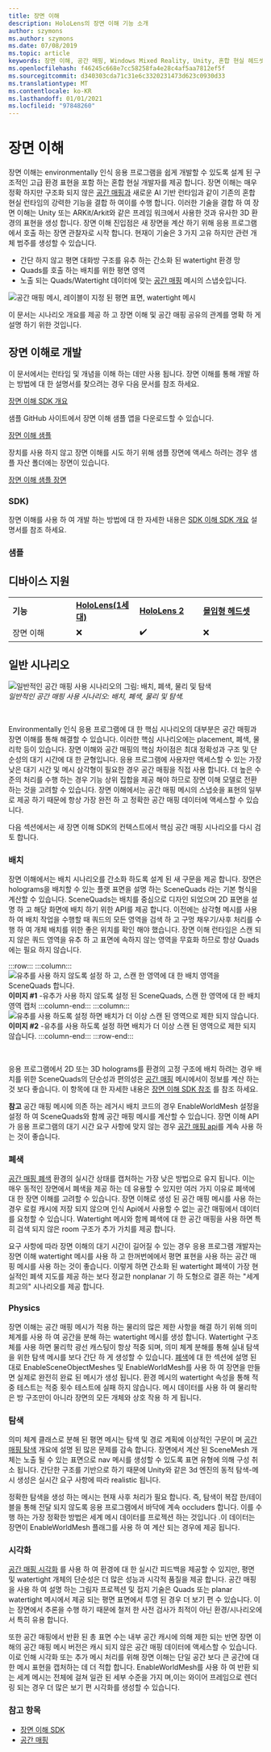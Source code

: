 ```yaml
---
title: 장면 이해
description: HoloLens의 장면 이해 기능 소개
author: szymons
ms.author: szymons
ms.date: 07/08/2019
ms.topic: article
keywords: 장면 이해, 공간 매핑, Windows Mixed Reality, Unity, 혼합 현실 헤드셋, windows mixed reality 헤드셋, 가상 현실 헤드셋, HoloLens, 폐색, SDK
ms.openlocfilehash: f46245c668e7cc58258fa4e28c4af5aa7812ef5f
ms.sourcegitcommit: d340303cda71c31e6c3320231473d623c0930d33
ms.translationtype: MT
ms.contentlocale: ko-KR
ms.lasthandoff: 01/01/2021
ms.locfileid: "97848260"
---
```

# <a name="scene-understanding"></a>장면 이해

장면 이해는 environmentally 인식 응용 프로그램을 쉽게 개발할 수 있도록 설계 된 구조적인 고급 환경 표현을 포함 하는 혼합 현실 개발자를 제공 합니다. 장면 이해는 매우 정확 하지만 구조화 되지 않은 [공간 매핑과](spatial-mapping.md) 새로운 AI 기반 런타임과 같이 기존의 혼합 현실 런타임의 강력한 기능을 결합 하 여이를 수행 합니다. 이러한 기술을 결합 하 여 장면 이해는 Unity 또는 ARKit/Arkit와 같은 프레임 워크에서 사용한 것과 유사한 3D 환경의 표현을 생성 합니다. 장면 이해 진입점은 새 장면을 계산 하기 위해 응용 프로그램에서 호출 하는 장면 관찰자로 시작 합니다. 현재이 기술은 3 가지 고유 하지만 관련 개체 범주를 생성할 수 있습니다. 

* 간단 하지 않고 평면 대화방 구조를 유추 하는 간소화 된 watertight 환경 망
* Quads를 호출 하는 배치를 위한 평면 영역
* 노출 되는 Quads/Watertight 데이터에 맞는 [공간 매핑](spatial-mapping.md) 메시의 스냅숏입니다.

![공간 매핑 메시, 레이블이 지정 된 평면 표면, watertight 메시](images/SUScenarios.png)

이 문서는 시나리오 개요를 제공 하 고 장면 이해 및 공간 매핑 공유의 관계를 명확 하 게 설명 하기 위한 것입니다.

## <a name="developing-with-scene-understanding"></a>장면 이해로 개발

이 문서에서는 런타임 및 개념을 이해 하는 데만 사용 됩니다. 장면 이해를 통해 개발 하는 방법에 대 한 설명서를 찾으려는 경우 다음 문서를 참조 하세요.

[장면 이해 SDK 개요](../develop/platform-capabilities-and-apis/scene-understanding-SDK.md)

샘플 GitHub 사이트에서 장면 이해 샘플 앱을 다운로드할 수 있습니다.

[장면 이해 샘플](https://github.com/microsoft/MixedReality-SceneUnderstanding-Samples)

장치를 사용 하지 않고 장면 이해를 시도 하기 위해 샘플 장면에 액세스 하려는 경우 샘플 자산 폴더에는 장면이 있습니다.

[장면 이해 샘플 장면](https://github.com/sceneunderstanding-microsoft/unitysample/tree/master/Assets/Resources/SerializedScenesForPCPath)

### <a name="sdk"></a>SDK)

장면 이해를 사용 하 여 개발 하는 방법에 대 한 자세한 내용은 [SDK 이해 SDK 개요](../develop/platform-capabilities-and-apis/scene-understanding-SDK.md) 설명서를 참조 하세요.

### <a name="sample"></a>샘플

## <a name="device-support"></a>디바이스 지원

<table>
    <colgroup>
    <col width="25%" />
    <col width="25%" />
    <col width="25%" />
    <col width="25%" />
    </colgroup>
    <tr>
        <td><strong>기능</strong></td>
        <td><a href="../hololens-hardware-details.md"><strong>HoloLens(1세대)</strong></a></td>
        <td><a href="https://docs.microsoft.com/hololens/hololens2-hardware"><strong>HoloLens 2</strong></td>
        <td><a href="../discover/immersive-headset-hardware-details.md"><strong>몰입형 헤드셋</strong></a></td>
    </tr>
     <tr>
        <td>장면 이해</td>
        <td>❌</td>
        <td>✔️</td>
        <td>❌</td>
    </tr>
</table>

## <a name="common-usage-scenarios"></a>일반 시나리오

![일반적인 공간 매핑 사용 시나리오의 그림: 배치, 폐색, 물리 및 탐색](images/sm-concepts-1000px.png)<br>
*일반적인 공간 매핑 사용 시나리오: 배치, 폐색, 물리 및 탐색.*

<br>

Environmentally 인식 응용 프로그램에 대 한 핵심 시나리오의 대부분은 공간 매핑과 장면 이해를 통해 해결할 수 있습니다. 이러한 핵심 시나리오에는 placement, 폐색, 물리학 등이 있습니다. 장면 이해와 공간 매핑의 핵심 차이점은 최대 정확성과 구조 및 단순성의 대기 시간에 대 한 균형입니다. 응용 프로그램에 사용자만 액세스할 수 있는 가장 낮은 대기 시간 및 메시 삼각형이 필요한 경우 공간 매핑을 직접 사용 합니다. 더 높은 수준의 처리를 수행 하는 경우 기능 상위 집합을 제공 해야 하므로 장면 이해 모델로 전환 하는 것을 고려할 수 있습니다. 장면 이해에서는 공간 매핑 메시의 스냅숏을 표현의 일부로 제공 하기 때문에 항상 가장 완전 하 고 정확한 공간 매핑 데이터에 액세스할 수 있습니다.

다음 섹션에서는 새 장면 이해 SDK의 컨텍스트에서 핵심 공간 매핑 시나리오를 다시 검토 합니다.

### <a name="placement"></a>배치

장면 이해에서는 배치 시나리오를 간소화 하도록 설계 된 새 구문을 제공 합니다. 장면은 holograms을 배치할 수 있는 플랫 표면을 설명 하는 SceneQuads 라는 기본 형식을 계산할 수 있습니다. SceneQuads는 배치를 중심으로 디자인 되었으며 2D 표면을 설명 하 고 해당 화면에 배치 하기 위한 API를 제공 합니다. 이전에는 삼각형 메시를 사용 하 여 배치 작업을 수행할 때 쿼드의 모든 영역을 검색 하 고 구멍 채우기/사후 처리를 수행 하 여 개체 배치를 위한 좋은 위치를 확인 해야 했습니다. 장면 이해 런타임은 스캔 되지 않은 쿼드 영역을 유추 하 고 표면에 속하지 않는 영역을 무효화 하므로 항상 Quads에는 필요 하지 않습니다.

:::row:::
    :::column:::
       ![유추를 사용 하지 않도록 설정 하 고, 스캔 한 영역에 대 한 배치 영역을 SceneQuads 합니다.](images/SUQuads.png)<br>
       **이미지 #1** -유추가 사용 하지 않도록 설정 된 SceneQuads, 스캔 한 영역에 대 한 배치 영역 캡처
    :::column-end:::
        :::column:::
       ![유추를 사용 하도록 설정 하면 배치가 더 이상 스캔 된 영역으로 제한 되지 않습니다.](images/SUWatertight.png)<br>
        **이미지 #2** -유추를 사용 하도록 설정 하면 배치가 더 이상 스캔 된 영역으로 제한 되지 않습니다.
    :::column-end:::
:::row-end:::

<br>


응용 프로그램에서 2D 또는 3D holograms를 환경의 고정 구조에 배치 하려는 경우 배치를 위한 SceneQuads의 단순성과 편의성은 [공간 매핑](spatial-mapping.md) 메시에서이 정보를 계산 하는 것 보다 좋습니다. 이 항목에 대 한 자세한 내용은 [장면 이해 SDK 참조](../develop/platform-capabilities-and-apis/scene-understanding-SDK.md) 를 참조 하세요.

**참고** 공간 매핑 메시에 의존 하는 레거시 배치 코드의 경우 EnableWorldMesh 설정을 설정 하 여 SceneQuads와 함께 공간 매핑 메시를 계산할 수 있습니다. 장면 이해 API가 응용 프로그램의 대기 시간 요구 사항에 맞지 않는 경우 [공간 매핑 api](spatial-mapping.md#placement)를 계속 사용 하는 것이 좋습니다.

### <a name="occlusion"></a>폐색

[공간 매핑 폐색](spatial-mapping.md#occlusion) 환경의 실시간 상태를 캡처하는 가장 낮은 방법으로 유지 됩니다. 이는 매우 동적인 장면에서 폐색을 제공 하는 데 유용할 수 있지만 여러 가지 이유로 폐색에 대 한 장면 이해를 고려할 수 있습니다. 장면 이해로 생성 된 공간 매핑 메시를 사용 하는 경우 로컬 캐시에 저장 되지 않으며 인식 Api에서 사용할 수 없는 공간 매핑에서 데이터를 요청할 수 있습니다. Watertight 메시와 함께 폐색에 대 한 공간 매핑을 사용 하면 특히 검색 되지 않은 room 구조가 추가 가치를 제공 합니다.

요구 사항에 따라 장면 이해의 대기 시간이 길어질 수 있는 경우 응용 프로그램 개발자는 장면 이해 watertight 메시를 사용 하 고 한꺼번에에서 평면 표현을 사용 하는 공간 매핑 메시를 사용 하는 것이 좋습니다. 이렇게 하면 간소화 된 watertight 폐색이 가장 현실적인 폐색 지도를 제공 하는 보다 정교한 nonplanar 기 하 도형으로 결혼 하는 "세계 최고의" 시나리오를 제공 합니다.

### <a name="physics"></a>Physics

장면 이해는 공간 매핑 메시가 적용 하는 물리의 많은 제한 사항을 해결 하기 위해 의미 체계를 사용 하 여 공간을 분해 하는 watertight 메시를 생성 합니다. Watertight 구조체를 사용 하면 물리학 광선 캐스팅이 항상 적중 되며, 의미 체계 분해를 통해 실내 탐색을 위한 탐색 메시를 보다 간단 하 게 생성할 수 있습니다. [폐색](#occlusion)에 대 한 섹션에 설명 된 대로 EnableSceneObjectMeshes 및 EnableWorldMesh를 사용 하 여 장면을 만들면 실제로 완전히 완료 된 메시가 생성 됩니다. 환경 메시의 watertight 속성을 통해 적중 테스트는 적중 횟수 테스트에 실패 하지 않습니다. 메시 데이터를 사용 하 여 물리학은 방 구조만이 아니라 장면의 모든 개체와 상호 작용 하 게 됩니다.

### <a name="navigation"></a>탐색

의미 체계 클래스로 분해 된 평면 메시는 탐색 및 경로 계획에 이상적인 구문이 며 [공간 매핑 탐색](spatial-mapping.md#navigation) 개요에 설명 된 많은 문제를 감속 합니다. 장면에서 계산 된 SceneMesh 개체는 노출 될 수 있는 표면으로 nav 메시를 생성할 수 있도록 표면 유형에 의해 구성 취소 됩니다. 간단한 구조를 기반으로 하기 때문에 Unity와 같은 3d 엔진의 동적 탐색-메시 생성은 실시간 요구 사항에 따라 realistic 됩니다.

정확한 탐색을 생성 하는 메시는 현재 사후 처리가 필요 합니다. 즉, 탐색이 복잡 한/테이블을 통해 전달 되지 않도록 응용 프로그램에서 바닥에 계속 occluders 합니다. 이를 수행 하는 가장 정확한 방법은 세계 메시 데이터를 프로젝션 하는 것입니다 .이 데이터는 장면이 EnableWorldMesh 플래그를 사용 하 여 계산 되는 경우에 제공 됩니다.

### <a name="visualization"></a>시각화

[공간 매핑 시각화](spatial-mapping.md#visualization) 를 사용 하 여 환경에 대 한 실시간 피드백을 제공할 수 있지만, 평면 및 watertight 개체의 단순성은 더 많은 성능과 시각적 품질을 제공 합니다. 공간 매핑을 사용 하 여 설명 하는 그림자 프로젝션 및 접지 기술은 Quads 또는 planar watertight 메시에서 제공 되는 평면 표면에서 투영 된 경우 더 보기 편 수 있습니다. 이는 장면에서 추론을 수행 하기 때문에 철저 한 사전 검사가 최적이 아닌 환경/시나리오에서 특히 유용 합니다.

또한 공간 매핑에서 반환 된 총 표면 수는 내부 공간 캐시에 의해 제한 되는 반면 장면 이해의 공간 매핑 메시 버전은 캐시 되지 않은 공간 매핑 데이터에 액세스할 수 있습니다. 이로 인해 시각화 또는 추가 메시 처리를 위해 장면 이해는 단일 공간 보다 큰 공간에 대 한 메시 표현을 캡처하는 데 더 적합 합니다. EnableWorldMesh를 사용 하 여 반환 되는 세계 메시는 전체에 걸쳐 일관 된 세부 수준을 가지 며,이는 와이어 프레임으로 렌더링 되는 경우 더 많은 보기 편 시각화를 생성할 수 있습니다.

### <a name="see-also"></a>참고 항목

* [장면 이해 SDK](../develop/platform-capabilities-and-apis/scene-understanding-SDK.md)
* [공간 매핑](spatial-mapping.md)

